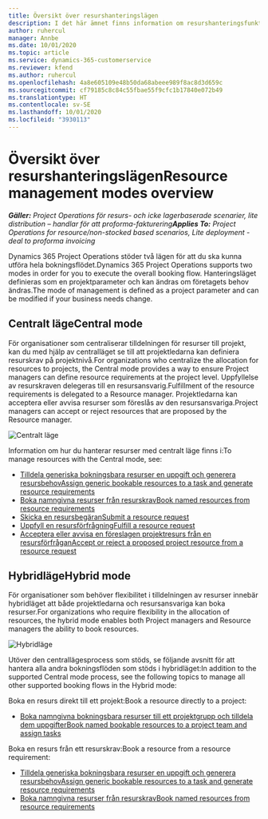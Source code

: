 ```yaml
---
title: Översikt över resurshanteringslägen
description: I det här ämnet finns information om resurshanteringsfunktioner i Dynamics 365 Project Operations.
author: ruhercul
manager: Annbe
ms.date: 10/01/2020
ms.topic: article
ms.service: dynamics-365-customerservice
ms.reviewer: kfend
ms.author: ruhercul
ms.openlocfilehash: 4a8e605109e48b50da68abeee989f8ac8d3d659c
ms.sourcegitcommit: cf79185c8c84c55fbae55f9cfc1b17840e072b49
ms.translationtype: HT
ms.contentlocale: sv-SE
ms.lasthandoff: 10/01/2020
ms.locfileid: "3930113"
---
```

# <a name="resource-management-modes-overview"></a><span data-ttu-id="66ee7-103">Översikt över resurshanteringslägen</span><span class="sxs-lookup"><span data-stu-id="66ee7-103">Resource management modes overview</span></span>

<span data-ttu-id="66ee7-104">_**Gäller:** Project Operations för resurs- och icke lagerbaserade scenarier, lite distribution – handlar för att proforma-fakturering_</span><span class="sxs-lookup"><span data-stu-id="66ee7-104">_**Applies To:** Project Operations for resource/non-stocked based scenarios, Lite deployment - deal to proforma invoicing_</span></span>


<span data-ttu-id="66ee7-105">Dynamics 365 Project Operations stöder två lägen för att du ska kunna utföra hela bokningsflödet.</span><span class="sxs-lookup"><span data-stu-id="66ee7-105">Dynamics 365 Project Operations supports two modes in order for you to execute the overall booking flow.</span></span> <span data-ttu-id="66ee7-106">Hanteringsläget definieras som en projektparameter och kan ändras om företagets behov ändras.</span><span class="sxs-lookup"><span data-stu-id="66ee7-106">The mode of management is defined as a project parameter and can be modified if your business needs change.</span></span>    

## <a name="central-mode"></a><span data-ttu-id="66ee7-107">Centralt läge</span><span class="sxs-lookup"><span data-stu-id="66ee7-107">Central mode</span></span>
<span data-ttu-id="66ee7-108">För organisationer som centraliserar tilldelningen för resurser till projekt, kan du med hjälp av centralläget se till att projektledarna kan definiera resurskrav på projektnivå.</span><span class="sxs-lookup"><span data-stu-id="66ee7-108">For organizations who centralize the allocation for resources to projects, the Central mode provides a way to ensure Project managers can define resource requirements at the project level.</span></span> <span data-ttu-id="66ee7-109">Uppfyllelse av resurskraven delegeras till en resursansvarig.</span><span class="sxs-lookup"><span data-stu-id="66ee7-109">Fulfillment of the resource requirements is delegated to a Resource manager.</span></span> <span data-ttu-id="66ee7-110">Projektledarna kan acceptera eller avvisa resurser som föreslås av den resursansvariga.</span><span class="sxs-lookup"><span data-stu-id="66ee7-110">Project managers can accept or reject resources that are proposed by the Resource manager.</span></span>

![Centralt läge](./media/resource-management-central.png)

<span data-ttu-id="66ee7-112">Information om hur du hanterar resurser med centralt läge finns i:</span><span class="sxs-lookup"><span data-stu-id="66ee7-112">To manage resources with the Central mode, see:</span></span>

- [<span data-ttu-id="66ee7-113">Tilldela generiska bokningsbara resurser en uppgift och generera resursbehov</span><span class="sxs-lookup"><span data-stu-id="66ee7-113">Assign generic bookable resources to a task and generate resource requirements</span></span>](https://docs.microsoft.com/dynamics365/project-service/assign-generic-bookable-resource)
- [<span data-ttu-id="66ee7-114">Boka namngivna resurser från resurskrav</span><span class="sxs-lookup"><span data-stu-id="66ee7-114">Book named resources from resource requirements</span></span>](https://docs.microsoft.com/dynamics365/project-service/book-named-resource)
- [<span data-ttu-id="66ee7-115">Skicka en resursbegäran</span><span class="sxs-lookup"><span data-stu-id="66ee7-115">Submit a resource request</span></span>](https://docs.microsoft.com/dynamics365/project-service/submit-resource-request)
- [<span data-ttu-id="66ee7-116">Uppfyll en resursförfrågning</span><span class="sxs-lookup"><span data-stu-id="66ee7-116">Fulfill a resource request</span></span>](https://docs.microsoft.com/dynamics365/project-service/resource-management-fulfill-requests)
- [<span data-ttu-id="66ee7-117">Acceptera eller avvisa en föreslagen projektresurs från en resursförfrågan</span><span class="sxs-lookup"><span data-stu-id="66ee7-117">Accept or reject a proposed project resource from a resource request</span></span>](https://docs.microsoft.com/dynamics365/project-service/accept-reject-proposed-resource)

## <a name="hybrid-mode"></a><span data-ttu-id="66ee7-118">Hybridläge</span><span class="sxs-lookup"><span data-stu-id="66ee7-118">Hybrid mode</span></span>
<span data-ttu-id="66ee7-119">För organisationer som behöver flexibilitet i tilldelningen av resurser innebär hybridläget att både projektledarna och resursansvariga kan boka resurser.</span><span class="sxs-lookup"><span data-stu-id="66ee7-119">For organizations who require flexibility in the allocation of resources, the hybrid mode enables both Project managers and Resource managers the ability to book resources.</span></span>

![Hybridläge](./media/resource-management-hybrid.png)

<span data-ttu-id="66ee7-121">Utöver den centrallägesprocess som stöds, se följande avsnitt för att hantera alla andra bokningsflöden som stöds i hybridläget:</span><span class="sxs-lookup"><span data-stu-id="66ee7-121">In addition to the supported Central mode process, see the following topics to manage all other supported booking flows in the Hybrid mode:</span></span>

<span data-ttu-id="66ee7-122">Boka en resurs direkt till ett projekt:</span><span class="sxs-lookup"><span data-stu-id="66ee7-122">Book a resource directly to a project:</span></span>
- [<span data-ttu-id="66ee7-123">Boka namngivna bokningsbara resurser till ett projektgrupp och tilldela dem uppgifter</span><span class="sxs-lookup"><span data-stu-id="66ee7-123">Book named bookable resources to a project team and assign tasks</span></span>](https://docs.microsoft.com/dynamics365/project-service/assign-named-bookable-resource)

<span data-ttu-id="66ee7-124">Boka en resurs från ett resurskrav:</span><span class="sxs-lookup"><span data-stu-id="66ee7-124">Book a resource from a resource requirement:</span></span>
- [<span data-ttu-id="66ee7-125">Tilldela generiska bokningsbara resurser en uppgift och generera resursbehov</span><span class="sxs-lookup"><span data-stu-id="66ee7-125">Assign generic bookable resources to a task and generate resource requirements</span></span>](https://docs.microsoft.com/dynamics365/project-service/assign-generic-bookable-resource)
- [<span data-ttu-id="66ee7-126">Boka namngivna resurser från resurskrav</span><span class="sxs-lookup"><span data-stu-id="66ee7-126">Book named resources from resource requirements</span></span>](https://docs.microsoft.com/dynamics365/project-service/book-named-resource)
